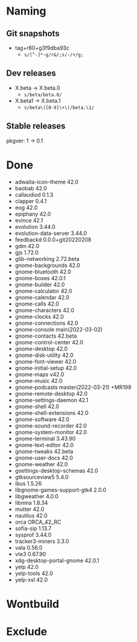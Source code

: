 # Naming
## Git snapshots
* tag+r60+g3f9dba93c
  * `s/[^-]*-g/r&/;s/-/+/g;`
## Dev releases
* X.beta -> X.beta.0
  * `s/beta/beta.0/`
* X.beta1 -> X.beta.1
  * `s/beta\([0-9]\+\)/beta.\1/`
## Stable releases
pkgver: 1 -> 0.1

# Done
- adwaita-icon-theme 42.0
- baobab 42.0
- callaudiod 0.1.3
- clapper 0.4.1
- eog 42.0
- epiphany 42.0
- evince 42.1
- evolution 3.44.0
- evolution-data-server 3.44.0
- feedbackd 0.0.0+git20220208
- gdm 42.0
- gjs 1.72.0
- glib-networking 2.72.beta
- gnome-backgrounds 42.0
- gnome-bluetooth 42.0
- gnome-boxes 42.0.1
- gnome-builder 42.0
- gnome-calculator 42.0
- gnome-calendar 42.0
- gnome-calls 42.0
- gnome-characters 42.0
- gnome-clocks 42.0
- gnome-connections 42.0
- gnome-console main(2022-03-02)
- gnome-contacts 42.beta
- gnome-control-center 42.0
- gnome-desktop 42.0
- gnome-disk-utility 42.0
- gnome-font-viewer 42.0
- gnome-initial-setup 42.0
- gnome-maps v42.0
- gnome-music 42.0
- gnome-podcasts master(2022-03-21) +MR199
- gnome-remote-desktop 42.0
- gnome-settings-daemon 42.1
- gnome-shell 42.0
- gnome-shell-extensions 42.0
- gnome-software 42.0
- gnome-sound-recorder 42.0
- gnome-system-monitor 42.0
- gnome-terminal 3.43.90
- gnome-text-editor 42.0
- gnome-tweaks 42.beta
- gnome-user-docs 42.0
- gnome-weather 42.0
- gsettings-desktop-schemas 42.0
- gtksourceview5 5.4.0
- ibus 1.5.26
- libgnome-games-support-gtk4 2.0.0
- libgweather 4.0.0
- libnma 1.8.34
- mutter 42.0
- nautilus 42.0
- orca ORCA_42_RC
- sofia-sip 1.13.7
- sysprof 3.44.0
- tracker3-miners 3.3.0
- vala 0.56.0
- vte3 0.67.90
- xdg-desktop-portal-gnome 42.0.1
- yelp 42.0
- yelp-tools 42.0
- yelp-xsl 42.0

# Wontbuild

# Exclude